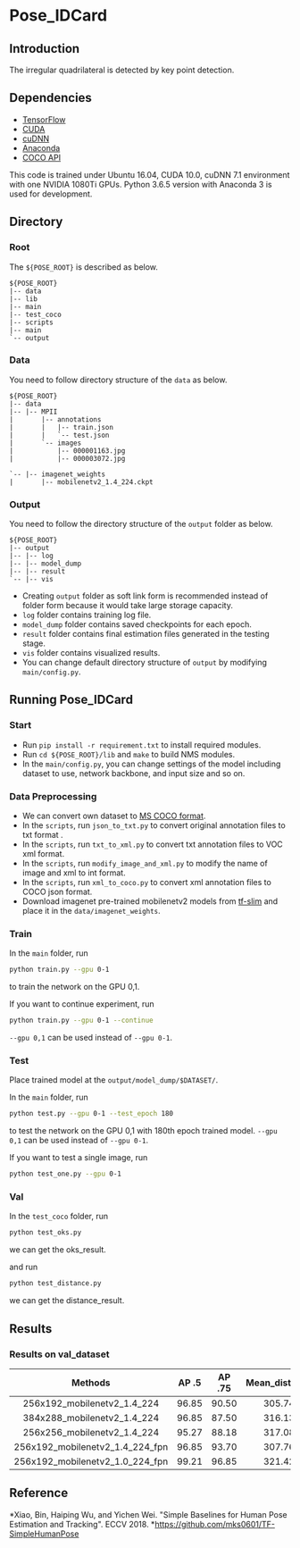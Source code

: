 # Pose_IDCard

## Introduction
The irregular quadrilateral is detected by key point detection.

## Dependencies
* [TensorFlow](https://www.tensorflow.org/)
* [CUDA](https://developer.nvidia.com/cuda-downloads)
* [cuDNN](https://developer.nvidia.com/cudnn)
* [Anaconda](https://www.anaconda.com/download/)
* [COCO API](https://github.com/cocodataset/cocoapi)

This code is trained under Ubuntu 16.04, CUDA 10.0, cuDNN 7.1 environment with one NVIDIA 1080Ti GPUs.
Python 3.6.5 version with Anaconda 3 is used for development.

## Directory

### Root
The `${POSE_ROOT}` is described as below.
```
${POSE_ROOT}
|-- data
|-- lib
|-- main
|-- test_coco
|-- scripts
|-- main
`-- output
```

### Data
You need to follow directory structure of the `data` as below.
```
${POSE_ROOT}
|-- data
|-- |-- MPII
|       |-- annotations
|       |   |-- train.json
|       |   `-- test.json
|       `-- images
|           |-- 000001163.jpg
|           |-- 000003072.jpg

`-- |-- imagenet_weights
|       |-- mobilenetv2_1.4_224.ckpt
```

### Output
You need to follow the directory structure of the `output` folder as below.
```
${POSE_ROOT}
|-- output
|-- |-- log
|-- |-- model_dump
|-- |-- result
`-- |-- vis
```
* Creating `output` folder as soft link form is recommended instead of folder form because it would take large storage capacity.
* `log` folder contains training log file.
* `model_dump` folder contains saved checkpoints for each epoch.
* `result` folder contains final estimation files generated in the testing stage.
* `vis` folder contains visualized results.
* You can change default directory structure of `output` by modifying `main/config.py`.

## Running Pose_IDCard
### Start
* Run `pip install -r requirement.txt` to install required modules.
* Run `cd ${POSE_ROOT}/lib` and `make` to build NMS modules.
* In the `main/config.py`, you can change settings of the model including dataset to use, network backbone, and input size and so on.

### Data Preprocessing 
* We can convert own dataset to [MS COCO format](http://cocodataset.org/#format-data).
* In the `scripts`, run `json_to_txt.py` to convert original annotation files to txt format .
* In the `scripts`, run `txt_to_xml.py` to convert txt annotation files to VOC xml format.
* In the `scripts`, run `modify_image_and_xml.py` to modify the name of image and xml to int format.
* In the `scripts`, run `xml_to_coco.py` to convert xml annotation files to COCO json format.
* Download imagenet pre-trained mobilenetv2 models from [tf-slim](https://github.com/tensorflow/models/tree/master/research/slim) and place it in the `data/imagenet_weights`.

### Train
In the `main` folder, run
```bash
python train.py --gpu 0-1
```
to train the network on the GPU 0,1. 

If you want to continue experiment, run 
```bash
python train.py --gpu 0-1 --continue
```
`--gpu 0,1` can be used instead of `--gpu 0-1`.

### Test
Place trained model at the `output/model_dump/$DATASET/`.

In the `main` folder, run 
```bash
python test.py --gpu 0-1 --test_epoch 180
```
to test the network on the GPU 0,1 with 180th epoch trained model. `--gpu 0,1` can be used instead of `--gpu 0-1`.

If you want to test a single image, run 
```bash
python test_one.py --gpu 0-1
```

### Val
In the `test_coco` folder, run
```bash
python test_oks.py 
```
we can get the oks_result.

and run
```bash
python test_distance.py 
```
we can get the distance_result.

## Results

### Results on val_dataset

| Methods | AP .5 | AP .75 | Mean_distance |-|
|:---:|:---:|:---:|:---:|:---:|
|256x192_mobilenetv2_1.4_224<br>| 96.85 | 90.50 | 305.74 | 
|384x288_mobilenetv2_1.4_224<br>| 96.85 | 87.50| 316.13 | 
|256x256_mobilenetv2_1.4_224<br>| 95.27| 88.18 | 317.08 | 
|256x192_mobilenetv2_1.4_224_fpn<br>| 96.85 | 93.70 | 307.76 | 
|256x192_mobilenetv2_1.0_224_fpn<br>| 99.21 | 96.85 | 321.42 |

## Reference
*Xiao, Bin, Haiping Wu, and Yichen Wei. "Simple Baselines for Human Pose Estimation and Tracking". ECCV 2018.
*https://github.com/mks0601/TF-SimpleHumanPose
